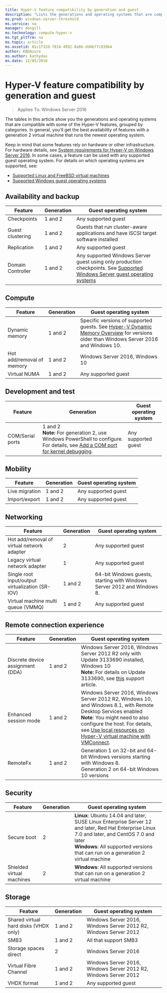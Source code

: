 ```yaml
---
title: Hyper-V feature compatibility by generation and guest
description: "Lists the generations and operating systems that are compatible with key Hyper-V features"
ms.prod: windows-server-threshold
ms.service: na
manager: dongill
ms.technology: compute-hyper-v
ms.tgt_pltfrm: na
ms.topic: article
ms.assetid: 81c1f32d-7814-4992-8a66-dd4b77c939b4
author: KBDAzure
ms.author: kathydav
ms.date: 12/05/2016
---
```

# Hyper-V feature compatibility by generation and guest

>Applies To: Windows Server 2016
  
The tables in this article show you the generations and operating systems that are compatible with some of the Hyper-V features, grouped by categories. In general, you'll get the best availability of features with a generation 2 virtual machine that runs the newest operating system.  
  
Keep in mind that some features rely on hardware or other infrastructure. For hardware details, see [System requirements for Hyper-V on Windows Server 2016](System-requirements-for-Hyper-V-on-Windows.md). In some cases, a feature can be used with any supported guest operating system. For details on which operating systems are supported, see:  
  
* [Supported Linux and FreeBSD virtual machines](Supported-Linux-and-FreeBSD-virtual-machines-for-Hyper-V-on-Windows.md)  
* [Supported Windows guest operating systems](Supported-Windows-guest-operating-systems-for-Hyper-V-on-Windows.md)  
  
## Availability and backup  
  
Feature  | Generation | Guest operating system  
------------- | ------------- | -----------  
Checkpoints | 1 and 2 | Any supported guest  
Guest clustering | 1 and 2 | Guests that run cluster-aware applications and have iSCSI target software installed  
Replication | 1 and 2 | Any supported guest  
Domain Controller | 1 and 2 | Any supported Windows Server guest using only production checkpoints. See [Supported Windows Server guest operating systems](https://docs.microsoft.com/windows-server/virtualization/hyper-v/supported-windows-guest-operating-systems-for-hyper-v-on-windows#supported-windows-server-guest-operating-systems)   
  
## Compute  
  
Feature  | Generation | Guest operating system  
------------- | ------------- | -----------  
Dynamic memory | 1 and 2 | Specific versions of supported guests. See [Hyper-V Dynamic Memory Overview](https://technet.microsoft.com/library/hh831766.aspx) for versions older than Windows Server 2016 and Windows 10.  
Hot add/removal of memory | 1 and 2 | Windows Server 2016, Windows 10  
Virtual NUMA | 1 and 2 | Any supported guest  
  
## Development and test  
Feature  | Generation | Guest operating system  
------------- | ------------- | -----------  
COM/Serial ports | 1 and 2 <br>**Note:** For generation 2, use Windows PowerShell to configure. For details, see [Add a COM port for kernel debugging](./plan/should-i-create-a-generation-1-or-2-virtual-machine-in-hyper-v.md#BKMK_Debug). | Any supported guest  
  
## Mobility  
  
Feature  | Generation | Guest operating system  
------------- | ------------- | -----------  
Live migration  | 1 and 2 |  Any supported guest  
Import/export | 1 and 2 |  Any supported guest  
  
## Networking  
  
Feature  | Generation | Guest operating system  
------------- | ------------- | -----------  
Hot add/removal of virtual network adapter | 2 | Any supported guest  
Legacy virtual network adapter | 1 | Any supported guest  
Single root input/output virtualization (SR-IOV) | 1 and 2 | 64-bit Windows guests, starting with  Windows Server 2012  and Windows 8.  
Virtual machine multi queue (VMMQ) | 1 and 2  | Any supported guest  
  
## Remote connection experience  
  
Feature  | Generation | Guest operating system  
------------- | ------------- | -----------  
Discrete device assignment (DDA) | 1 and 2 | Windows Server 2016, Windows Server 2012 R2 only with Update 3133690 installed, Windows 10 <br> **Note:** For details on Update 3133690, see [this](https://support.microsoft.com/kb/3133690) support article.  
Enhanced session mode | 1 and 2 | Windows Server 2016, Windows Server 2012 R2, Windows 10, and Windows 8.1, with Remote Desktop Services enabled <br>**Note**: You might need to also configure the host. For details, see [Use local resources on Hyper-V virtual machine with VMConnect](./learn-more/Use-local-resources-on-Hyper-V-virtual-machine-with-VMConnect.md).  
RemoteFx | 1 and 2 | Generation 1 on 32-bit and 64-bit Windows versions starting with Windows 8. <br> Generation 2 on 64-bit Windows 10 versions  
  
## Security  
  
Feature  | Generation | Guest operating system  
------------- | ------------- | -----------  
Secure boot | 2 | **Linux**: Ubuntu 14.04 and later, SUSE Linux Enterprise Server 12 and later, Red Hat Enterprise Linux 7.0 and later, and CentOS 7.0 and later<br>**Windows**: All supported versions that can run on a generation 2 virtual machine  
Shielded virtual machines | 2 | **Windows**: All supported versions that can run on a generation 2 virtual machine  
  
## Storage  
  
Feature  | Generation | Guest operating system  
------------- | ------------- | -----------  
Shared virtual hard disks (VHDX only) | 1 and 2  | Windows Server 2016, Windows Server 2012 R2, Windows Server 2012  
SMB3 | 1 and 2 | All that support SMB3  
Storage spaces direct | 2 | Windows Server 2016  
Virtual Fibre Channel | 1 and 2 | Windows Server 2016, Windows Server 2012 R2, Windows Server 2012  
VHDX format | 1 and 2 | Any supported guest   
  
  
  
  
    


